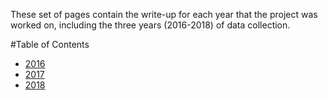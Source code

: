 <!--
.. title: Write-Ups Index
.. slug: writeups
.. date: 2019-01-14 10:38:17 UTC-05:00
.. tags: 
.. category: 
.. link: 
.. description: 
.. type: text
-->
These set of pages contain the write-up for each year that the project was worked on, including the three years (2016-2018) of data collection.

#Table of Contents

- [2016](/pages/wetlands/writeups/wu2016)
- [2017](/pages/wetlands/writeups/wu2017)
- [2018](/pages/wetlands/writeups/wu2018)